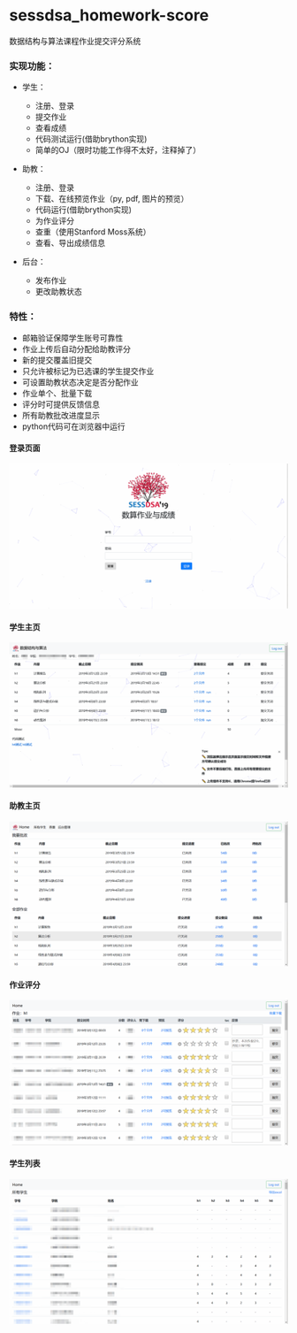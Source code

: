 # sessdsa_homework-score
数据结构与算法课程作业提交评分系统


### **实现功能：**

* 学生：
  * 注册、登录
  * 提交作业
  * 查看成绩
  * 代码测试运行(借助brython实现)
  * 简单的OJ（限时功能工作得不太好，注释掉了）

  
* 助教：
  * 注册、登录
  * 下载、在线预览作业（py, pdf, 图片的预览）
  * 代码运行(借助brython实现)
  * 为作业评分
  * 查重（使用Stanford Moss系统）
  * 查看、导出成绩信息 
  
* 后台：
  * 发布作业
  * 更改助教状态
 
 
### 特性：

- 邮箱验证保障学生账号可靠性
- 作业上传后自动分配给助教评分
- 新的提交覆盖旧提交
- 只允许被标记为已选课的学生提交作业
- 可设置助教状态决定是否分配作业
- 作业单个、批量下载
- 评分时可提供反馈信息
- 所有助教批改进度显示
- python代码可在浏览器中运行

#### 登录页面
![登录页面](https://github.com/troubadour-hell/sessdsa_homework-score/blob/master/imgae/login.png?raw=true)

#### 学生主页
![学生主页](https://github.com/troubadour-hell/sessdsa_homework-score/blob/master/imgae/profile.png?raw=true)

#### 助教主页
![助教主页](https://github.com/troubadour-hell/sessdsa_homework-score/blob/master/imgae/ta_profile.png?raw=true)

#### 作业评分
![作业评分](https://github.com/troubadour-hell/sessdsa_homework-score/blob/master/imgae/score.png?raw=true)

#### 学生列表
![学生列表](https://github.com/troubadour-hell/sessdsa_homework-score/blob/master/imgae/students.png?raw=true)
